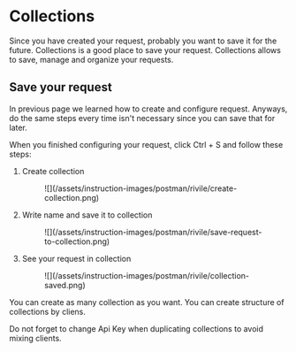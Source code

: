 # Collections
Since you have created your request, probably you want to save it for the future.
Collections is a good place to save your request. Collections allows to save, manage and organize your requests.

## Save your request

In previous page we learned how to create and configure request. Anyways, do the same steps every time isn't necessary since you can save that for later.

When you finished configuring your request, click Ctrl + S and follow these steps:

<ol>
<li>Create collection</li>
<figure>
  ![](/assets/instruction-images/postman/rivile/create-collection.png)
</figure>

<li>Write name and save it to collection</li>
<figure>
  ![](/assets/instruction-images/postman/rivile/save-request-to-collection.png)
</figure>

<li>See your request in collection</li>
<figure>
  ![](/assets/instruction-images/postman/rivile/collection-saved.png)
</figure>
</ol>

You can create as many collection as you want. You can create structure of collections by cliens.

Do not forget to change Api Key when duplicating collections to avoid mixing clients.

